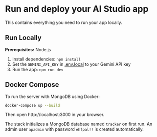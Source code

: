 # Run and deploy your AI Studio app

This contains everything you need to run your app locally.

## Run Locally

**Prerequisites:**  Node.js


1. Install dependencies:
   `npm install`
2. Set the `GEMINI_API_KEY` in [.env.local](.env.local) to your Gemini API key
3. Run the app:
   `npm run dev`

## Docker Compose

To run the server with MongoDB using Docker:

```bash
docker-compose up --build
```

Then open http://localhost:3000 in your browser.


The stack initializes a MongoDB database named `tracker` on first run.
An admin user `apadmin` with password `ehfpal!!` is created automatically.
